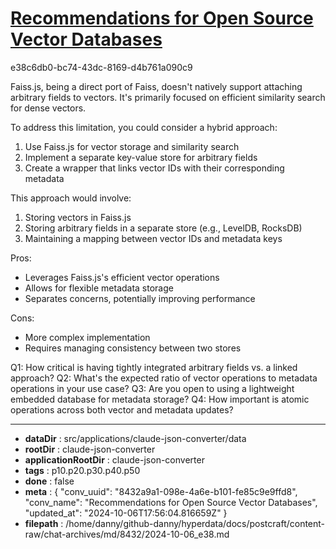 # [Recommendations for Open Source Vector Databases](https://claude.ai/chat/8432a9a1-098e-4a6e-b101-fe85c9e9ffd8)

e38c6db0-bc74-43dc-8169-d4b761a090c9

 Faiss.js, being a direct port of Faiss, doesn't natively support attaching arbitrary fields to vectors. It's primarily focused on efficient similarity search for dense vectors.

To address this limitation, you could consider a hybrid approach:

1. Use Faiss.js for vector storage and similarity search
2. Implement a separate key-value store for arbitrary fields
3. Create a wrapper that links vector IDs with their corresponding metadata

This approach would involve:

1. Storing vectors in Faiss.js
2. Storing arbitrary fields in a separate store (e.g., LevelDB, RocksDB)
3. Maintaining a mapping between vector IDs and metadata keys

Pros:
+ Leverages Faiss.js's efficient vector operations
+ Allows for flexible metadata storage
+ Separates concerns, potentially improving performance

Cons:
- More complex implementation
- Requires managing consistency between two stores

Q1: How critical is having tightly integrated arbitrary fields vs. a linked approach?
Q2: What's the expected ratio of vector operations to metadata operations in your use case?
Q3: Are you open to using a lightweight embedded database for metadata storage?
Q4: How important is atomic operations across both vector and metadata updates?

---

* **dataDir** : src/applications/claude-json-converter/data
* **rootDir** : claude-json-converter
* **applicationRootDir** : claude-json-converter
* **tags** : p10.p20.p30.p40.p50
* **done** : false
* **meta** : {
  "conv_uuid": "8432a9a1-098e-4a6e-b101-fe85c9e9ffd8",
  "conv_name": "Recommendations for Open Source Vector Databases",
  "updated_at": "2024-10-06T17:56:04.816659Z"
}
* **filepath** : /home/danny/github-danny/hyperdata/docs/postcraft/content-raw/chat-archives/md/8432/2024-10-06_e38.md